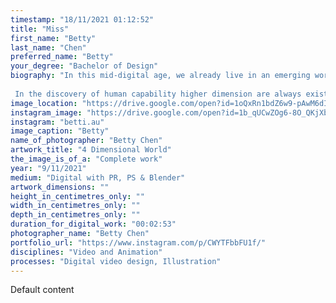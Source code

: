 ```yaml
---
timestamp: "18/11/2021 01:12:52"
title: "Miss"
first_name: "Betty"
last_name: "Chen"
preferred_name: "Betty"
your_degree: "Bachelor of Design"
biography: "In this mid-digital age, we already live in an emerging world with digital technology. New generations are live among with the virtual world. Digital technology become necessity for our communication these days. This artwork is the visualization of 4-dimensional world in my imaginary perspective. As humanities are able to upload their spirits as a data into the 4-dimensional form. This world could be manipulatable to a extends of human creativity. I personally loves the illustration of mixing reality and virtual illustration.
 
 In the discovery of human capability higher dimension are always exist in other form of energy or spiritual. Only to the limitation of human sensation we say there is only one time past, present and future. Our dreams, visions, longings, recalling's of the past, traumas, imaginations, they too are alive. Therefore 4-Dimensional space should allow individuals to travel teleports in any timeframe and space. My work is to illustrates how 4D world will be visualized and demonstrates in a 2D form. The aim are to presents a journey take the audiences travelling though the 4D worlds to feel experience a totally different perspective. Most importantly to evoke the audience with the feeling of high-tech and cybernetical generation is on its way to emerge with current situation. As we step into post-covid situation out lifestyle is already changed by the pandemic. More population relies on digital technology."
image_location: "https://drive.google.com/open?id=1oQxRn1bdZ6w9-pAwM6dIpw708i7aW94Y"
instagram_image: "https://drive.google.com/open?id=1b_qUCwZOg6-8O_QKjXbYGGEPpf0FXRYK"
instagram: "betti.au"
image_caption: "Betty"
name_of_photographer: "Betty Chen"
artwork_title: "4 Dimensional World"
the_image_is_of_a: "Complete work"
year: "9/11/2021"
medium: "Digital with PR, PS & Blender"
artwork_dimensions: ""
height_in_centimetres_only: ""
width_in_centimetres_only: ""
depth_in_centimetres_only: ""
duration_for_digital_work: "00:02:53"
photographer_name: "Betty Chen"
portfolio_url: "https://www.instagram.com/p/CWYTFbbFU1f/"
disciplines: "Video and Animation"
processes: "Digital video design, Illustration"
---
```


Default content